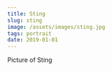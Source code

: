 ```yaml
---
title: Sting
slug: sting
image: /assets/images/sting.jpg
tags: portrait
date: 2019-01-01
---
```

Picture of Sting
